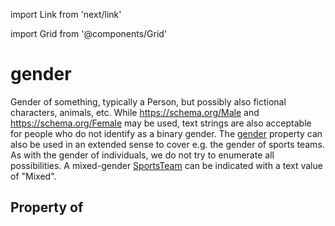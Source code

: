 import Link from 'next/link'
  
import Grid from '@components/Grid'

# gender

Gender of something, typically a <Link href="/Person">Person</Link>, but possibly also fictional characters, animals, etc. While https://schema.org/Male and https://schema.org/Female may be used, text strings are also acceptable for people who do not identify as a binary gender. The <a class="localLink" href="/gender">gender</a> property can also be used in an extended sense to cover e.g. the gender of sports teams. As with the gender of individuals, we do not try to enumerate all possibilities. A mixed-gender <a class="localLink" href="/SportsTeam">SportsTeam</a> can be indicated with a text value of "Mixed".

## Property of



